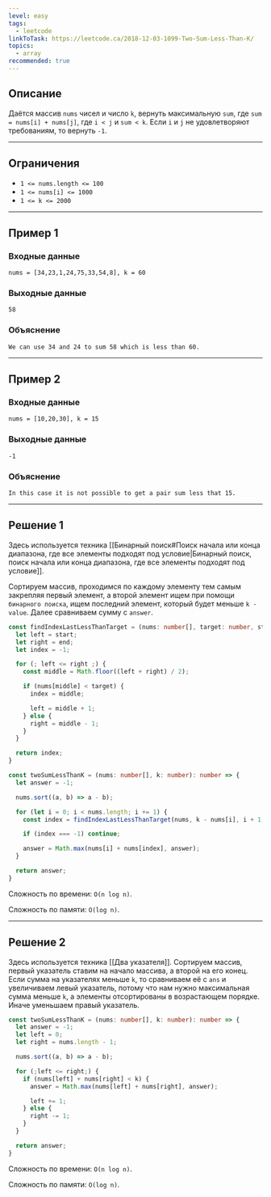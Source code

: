 ```yaml
---
level: easy
tags:
  - leetcode
linkToTask: https://leetcode.ca/2018-12-03-1099-Two-Sum-Less-Than-K/
topics:
  - array
recommended: true
---
```

## Описание

Даётся массив `nums` чисел и число `k`, вернуть максимальную `sum`, где `sum = nums[i] + nums[j]`, где `i < j` и `sum < k`. Если `i` и `j` не удовлетворяют требованиям, то вернуть `-1`.

---
## Ограничения

- `1 <= nums.length <= 100`
- `1 <= nums[i] <= 1000`
- `1 <= k <= 2000`

---
## Пример 1

### Входные данные

```
nums = [34,23,1,24,75,33,54,8], k = 60
```
### Выходные данные

```
58
```
### Объяснение

```
We can use 34 and 24 to sum 58 which is less than 60.
```

---
## Пример 2

### Входные данные

```
nums = [10,20,30], k = 15
```
### Выходные данные

```
-1
```
### Объяснение

```
In this case it is not possible to get a pair sum less that 15.
```

---
## Решение 1

Здесь используется техника [[Бинарный поиск#Поиск начала или конца диапазона, где все элементы подходят под условие|Бинарный поиск, поиск начала или конца диапазона, где все элементы подходят под условие]].

Сортируем массив, проходимся по каждому элементу тем самым закрепляя первый элемент, а второй элемент ищем при помощи `бинарного поиска`, ищем последний элемент, который будет меньше `k - value`. Далее сравниваем сумму с `answer`.

```typescript
const findIndexLastLessThanTarget = (nums: number[], target: number, start: number, end: number) => {
  let left = start;
  let right = end;
  let index = -1;

  for (; left <= right ;) {
    const middle = Math.floor((left + right) / 2);

    if (nums[middle] < target) {
      index = middle;

      left = middle + 1;
    } else {
      right = middle - 1;
    }
  }

  return index;
}

const twoSumLessThanK = (nums: number[], k: number): number => {
  let answer = -1;

  nums.sort((a, b) => a - b);

  for (let i = 0; i < nums.length; i += 1) {
    const index = findIndexLastLessThanTarget(nums, k - nums[i], i + 1, nums.length - 1);

    if (index === -1) continue;

    answer = Math.max(nums[i] + nums[index], answer);
  }

  return answer;
}
```

Сложность по времени: `O(n log n)`.

Сложность по памяти: `O(log n)`.

---
## Решение 2

Здесь используется техника [[Два указателя]]. Сортируем массив, первый указатель ставим на начало массива, а второй на его конец. Если сумма на указателях меньше `k`, то сравниваем её с `ans` и увеличиваем левый указатель, потому что нам нужно максимальная сумма меньше `k`, а элементы отсортированы в возрастающем порядке. Иначе уменьшаем правый указатель.

```typescript
const twoSumLessThanK = (nums: number[], k: number): number => {
  let answer = -1;
  let left = 0;
  let right = nums.length - 1;

  nums.sort((a, b) => a - b);

  for (;left <= right;) {
    if (nums[left] + nums[right] < k) {
      answer = Math.max(nums[left] + nums[right], answer);

      left += 1;
    } else {
      right -= 1;
    }
  }

  return answer;
}
```

Сложность по времени: `O(n log n)`.

Сложность по памяти: `O(log n)`.